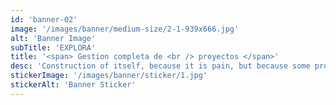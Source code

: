 ```yaml
---
id: 'banner-02'
image: '/images/banner/medium-size/2-1-939x666.jpg'
alt: 'Banner Image'
subTitle: 'EXPLORA'
title: '<span> Gestion completa de <br /> proyectos </span>'
desc: 'Construction of itself, because it is pain, but because some proper style design occur in toil and pain pleasure we have expert team some master plan fo the'
stickerImage: '/images/banner/sticker/1.jpg'
stickerAlt: 'Banner Sticker'
---
```

